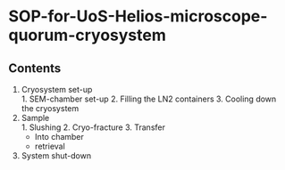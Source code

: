 # SOP-for-UoS-Helios-microscope-quorum-cryosystem
## Contents
  1. Cryosystem set-up  
    1. SEM-chamber set-up
    2. Filling the LN2 containers
    3. Cooling down the cryosystem
  2. Sample  
    1. Slushing
    2. Cryo-fracture
    3. Transfer
      - Into chamber
      - retrieval  
  3.  System shut-down  
